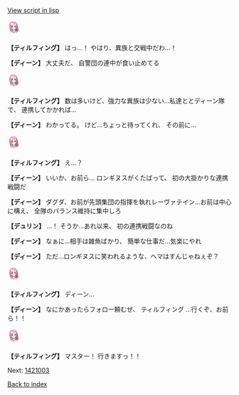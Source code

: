 [View script in lisp](../scripts/1421002.txt)

<img src="../images/units/101411.png" alt="101411.png" height="34"/>

**【ティルフィング】**
はっ…！
やはり、異族と交戦中だわ…！

**【ディーン】**
大丈夫だ、
自警団の連中が食い止めてる

<img src="../images/units/101411.png" alt="101411.png" height="34"/>

**【ティルフィング】**
数は多いけど、強力な異族は少ない…私達ととディーン隊で、
連携してかかれば…

**【ディーン】**
わかってる。
けど…ちょっと待ってくれ、
その前に…

<img src="../images/units/101411.png" alt="101411.png" height="34"/>

**【ティルフィング】**
え…？

**【ディーン】**
いいか、お前ら…
ロンギヌスがくたばって、
初の大掛かりな連携戦闘だ

**【ディーン】**
ダグダ、お前が先頭集団の指揮を執れレーヴァテイン…お前は中心に構え、
全隊のバランス維持に集中しろ

**【デュリン】**
…！
そうか…あれ以来、
初の連携戦闘なのね

**【ディーン】**
なぁに…相手は雑魚ばかり、
簡単な仕事だ…気楽にやれ

**【ディーン】**
ただ…ロンギヌスに笑われるような、ヘマはすんじゃねぇぞ？

<img src="../images/units/101411.png" alt="101411.png" height="34"/>

**【ティルフィング】**
ディーン…

**【ディーン】**
なにかあったらフォロー頼むぜ、
ティルフィング
…行くぞ、お前ら！！

<img src="../images/units/101411.png" alt="101411.png" height="34"/>

**【ティルフィング】**
マスター！
行きますっ！！

Next: [1421003](1421003.md)

[Back to index](index.md)
